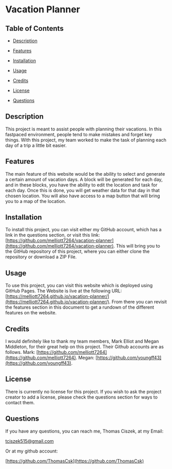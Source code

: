 # Vacation Planner  
  
## Table of Contents

- [Description](#description)

- [Features](#features)

- [Installation](#installation)
  
- [Usage](#usage)
  
- [Credits](#credits)

- [License](#license)

- [Questions](#questions)

## Description

This project is meant to assist people with planning their vacations. In this fastpaced environment, people tend to make mistakes and forget key things. With this project, my team worked to make the task of planning each day of a trip a little bit easier.

## Features

The main feature of this website would be the ability to select and generate a certain amount of vacation days. A block will be generated for each day, and in these blocks, you have the ability to edit the location and task for each day. Once this is done, you will get weather data for that day in that chosen location. You will also have access to a map button that will bring you to a map of the location.

## Installation
  
To install this project, you can visit either my GitHub account, which has a link in the questions section, or visit this link: [https://github.com/melliott7264/vacation-planner](https://github.com/melliott7264/vacation-planner). This will bring you to the GitHub repository of this project, where you can either clone the repository or download a ZIP File.
  
## Usage
  
To use this project, you can visit this website which is deployed using GitHub Pages. The Website is live at the following URL: [https://melliott7264.github.io/vacation-planner/](https://melliott7264.github.io/vacation-planner/). From there you can revisit the features section in this document to get a rundown of the different features on the website.
  
## Credits

I would definitely like to thank my team members, Mark Elliot and Megan Middleton, for their great help on this project. Their Github accounts are as follows. Mark: [https://github.com/melliott7264](https://github.com/melliott7264). Megan: [https://github.com/youngff43](https://github.com/youngff43).

## License

There is currently no license for this project. If you wish to ask the project creator to add a license, please check the questions section for ways to contact them.


## Questions

If you have any questions, you can reach me, Thomas Ciszek, at my Email:

[tciszek515@gmail.com](#tciszek515@gmail.com)

Or at my github account:

[https://github.com/ThomasCsk](https://github.com/ThomasCsk)
